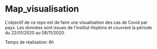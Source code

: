 # Map_visualisation

L'objectif de ce repo est de faire une visualisation des cas de Covid par pays. 
Les données sont issues de l'institut Hopkins et couvrent la période du 22/01/2020 au 08/11/2020. 

Temps de réalisation: 6h
